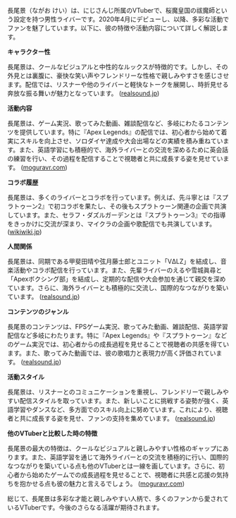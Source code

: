 長尾景（ながお けい）は、にじさんじ所属のVTuberで、桜魔皇国の祓魔師という設定を持つ男性ライバーです。2020年4月にデビューし、以降、多彩な活動でファンを魅了しています。以下に、彼の特徴や活動内容について詳しく解説します。

**キャラクター性**

長尾景は、クールなビジュアルと中性的なルックスが特徴的です。しかし、その外見とは裏腹に、豪快な笑い声やフレンドリーな性格で親しみやすさを感じさせます。配信では、リスナーや他のライバーと軽快なトークを展開し、時折見せる奔放な振る舞いが魅力となっています。 ([realsound.jp](https://realsound.jp/tech/2023/09/post-1433874.html?utm_source=openai))

**活動内容**

長尾景は、ゲーム実況、歌ってみた動画、雑談配信など、多岐にわたるコンテンツを提供しています。特に『Apex Legends』の配信では、初心者から始めて着実にスキルを向上させ、ソロダイヤ達成や大会出場などの実績を積み重ねています。また、英語学習にも積極的で、海外ライバーとの交流を深めるために英会話の練習を行い、その過程を配信することで視聴者と共に成長する姿を見せています。 ([moguravr.com](https://www.moguravr.com/vtuber-nagao-kei/?utm_source=openai))

**コラボ履歴**

長尾景は、多くのライバーとコラボを行っています。例えば、先斗寧とは『スプラトゥーン2』で初コラボを果たし、その後もスプラトゥーン関連の企画で共演しています。また、セラフ・ダズルガーデンとは『スプラトゥーン3』での指導をきっかけに交流が深まり、マイクラの企画や歌配信でも共演しています。 ([wikiwiki.jp](https://wikiwiki.jp/nijisanji/%E9%95%B7%E5%B0%BE%E6%99%AF/%E8%A9%B3%E3%81%97%E3%81%8F%E7%9F%A5%E3%82%8A%E3%81%9F%E3%81%84/%E9%96%A2%E9%80%A3%E4%BA%BA%E7%89%A9?utm_source=openai))

**人間関係**

長尾景は、同期である甲斐田晴や弦月藤士郎とユニット「VΔLZ」を結成し、音楽活動やコラボ配信を行っています。また、先輩ライバーのえるや雪城眞尋と「Apexボクシング部」を結成し、定期的な配信や大会参加を通じて親交を深めています。さらに、海外ライバーとも積極的に交流し、国際的なつながりを築いています。 ([realsound.jp](https://realsound.jp/tech/2023/09/post-1433874.html?utm_source=openai))

**コンテンツのジャンル**

長尾景のコンテンツは、FPSゲーム実況、歌ってみた動画、雑談配信、英語学習配信など多岐にわたります。特に『Apex Legends』や『スプラトゥーン』などのゲーム実況では、初心者からの成長過程を見せることで視聴者の共感を得ています。また、歌ってみた動画では、彼の歌唱力と表現力が高く評価されています。 ([realsound.jp](https://realsound.jp/tech/2023/09/post-1433874.html?utm_source=openai))

**活動スタイル**

長尾景は、リスナーとのコミュニケーションを重視し、フレンドリーで親しみやすい配信スタイルを取っています。また、新しいことに挑戦する姿勢が強く、英語学習やダンスなど、多方面でのスキル向上に努めています。これにより、視聴者と共に成長する姿を見せ、ファンの支持を集めています。 ([realsound.jp](https://realsound.jp/tech/2023/09/post-1433874.html?utm_source=openai))

**他のVTuberと比較した時の特徴**

長尾景の最大の特徴は、クールなビジュアルと親しみやすい性格のギャップにあります。また、英語学習を通じて海外ライバーとの交流を積極的に行い、国際的なつながりを築いている点も他のVTuberとは一線を画しています。さらに、初心者から始めたゲームでの成長過程を見せることで、視聴者に共感と応援の気持ちを抱かせる点も彼の魅力と言えるでしょう。 ([moguravr.com](https://www.moguravr.com/vtuber-nagao-kei/?utm_source=openai))

総じて、長尾景は多彩な才能と親しみやすい人柄で、多くのファンから愛されているVTuberです。今後のさらなる活躍が期待されます。 